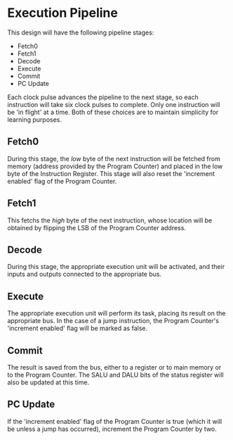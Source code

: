 # Execution Pipeline

This design will have the following pipeline stages:

- Fetch0
- Fetch1
- Decode
- Execute
- Commit
- PC Update

Each clock pulse advances the pipeline to the next stage,
so each instruction will take six clock pulses to complete.
Only one instruction will be 'in flight' at a time.
Both of these choices are to maintain simplicity for
learning purposes.

## Fetch0

During this stage, the *low* byte of the next instruction
will be fetched from memory (address provided by the Program
Counter) and placed in the low byte of the Instruction Register.
This stage will also reset the 'increment enabled' flag of
the Program Counter.

## Fetch1

This fetchs the *high* byte of the next instruction, whose location
will be obtained by flipping the LSB of the Program Counter address.

## Decode

During this stage, the appropriate execution unit will
be activated, and their inputs and outputs connected to the
appropriate bus.

## Execute

The appropriate execution unit will perform its task, placing
its result on the appropriate bus.
In the case of a jump instruction, the Program Counter's
'increment enabled' flag will be marked as false.

## Commit

The result is saved from the bus, either to a register or to
main memory or to the Program Counter.
The SALU and DALU bits of the status register will also be
updated at this time.

## PC Update

If the 'increment enabled' flag of the Program Counter is true
(which it will be unless a jump has occurred), increment
the Program Counter by two.